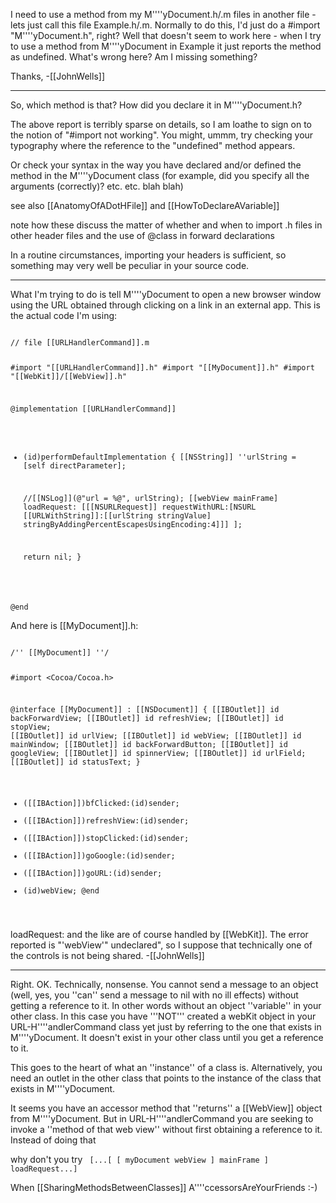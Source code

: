 

I need to use a method from my M''''yDocument.h/.m files
in another file - lets just call this file Example.h/.m. Normally to do this, I'd just do a #import "M''''yDocument.h", right? Well that doesn't seem to work here - when I try to use
a method from M''''yDocument in Example it just reports the method as undefined. What's wrong here? Am I missing something?

Thanks,
-[[JohnWells]]

----

So, which method is that? How did you declare it in M''''yDocument.h?

The above report is terribly sparse on details, so I am loathe to sign on to the notion of "#import not working".
You might, ummm, try checking your typography where the reference to the "undefined" method appears.

Or check your syntax in the way you have declared and/or defined the method in the M''''yDocument class
(for example, did you specify all the arguments (correctly)? etc. etc. blah blah)

see also [[AnatomyOfADotHFile]] and [[HowToDeclareAVariable]]

note how these discuss the matter of whether and when to import .h files in other header files
and the use of @class in forward declarations

In a routine circumstances, importing your headers is sufficient, so something may very well be peculiar in your source code.

----

What I'm trying to do is tell M''''yDocument to open a new browser window using the URL obtained through clicking on a link in an external app. This is the actual code I'm using:

<code>
// file [[URLHandlerCommand]].m

#import "[[URLHandlerCommand]].h"
#import "[[MyDocument]].h"
#import "[[WebKit]]/[[WebView]].h"

@implementation [[URLHandlerCommand]]

- (id)performDefaultImplementation {
    [[NSString]] ''urlString = [self directParameter];
	
	//[[NSLog]](@"url = %@", urlString);
	[[webView mainFrame] loadRequest:
   [[[NSURLRequest]] requestWithURL:[NSURL [[URLWithString]]:[[urlString stringValue] stringByAddingPercentEscapesUsingEncoding:4]]]
   ];

    return nil;
}

@end
</code>

And here is [[MyDocument]].h:

<code>
/'' [[MyDocument]] ''/

#import <Cocoa/Cocoa.h>

@interface [[MyDocument]] : [[NSDocument]]
{
    [[IBOutlet]] id backForwardView;
    [[IBOutlet]] id refreshView;
    [[IBOutlet]] id stopView;
    [[IBOutlet]] id urlView;
	[[IBOutlet]] id webView;
	[[IBOutlet]] id mainWindow;
	[[IBOutlet]] id backForwardButton;
	[[IBOutlet]] id googleView;
	[[IBOutlet]] id spinnerView;
	[[IBOutlet]] id urlField;
	[[IBOutlet]] id statusText;
}
- ([[IBAction]])bfClicked:(id)sender;
- ([[IBAction]])refreshView:(id)sender;
- ([[IBAction]])stopClicked:(id)sender;
- ([[IBAction]])goGoogle:(id)sender;
- ([[IBAction]])goURL:(id)sender;
- (id)webView;
@end
</code>

loadRequest: and the like are of course handled by [[WebKit]]. The error reported is "'webView'" undeclared", so I suppose that technically one of the controls is not being shared.
-[[JohnWells]]

----

Right. OK. Technically, nonsense. You cannot send a message to an object
(well, yes, you ''can'' send a message to nil with no ill effects)
without getting a reference to it. In other words without an object ''variable'' in your other class.
In this case you have '''NOT''' created a webKit object in
your URL-H''''andlerCommand class yet just by referring to the one
that exists in M''''yDocument. It doesn't exist in your other class until you get a reference to it.

This goes to the heart of what an ''instance'' of a class is. Alternatively, you need an outlet in the other class that
points to the instance of the class that exists in M''''yDocument.

 It seems you have an accessor method that ''returns'' a [[WebView]] object from M''''yDocument.
But in URL-H''''andlerCommand you
are seeking to invoke a ''method of that web view'' without first obtaining a reference to it. Instead of doing that

why don't you try  <code> [...[ [ myDocument webView ] mainFrame ] loadRequest...]</code>

When [[SharingMethodsBetweenClasses]] A''''ccessorsAreYourFriends   :-)
